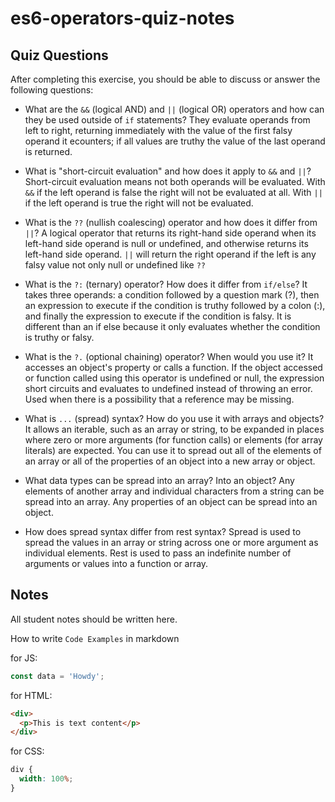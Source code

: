 # es6-operators-quiz-notes

## Quiz Questions

After completing this exercise, you should be able to discuss or answer the following questions:

- What are the `&&` (logical AND) and `||` (logical OR) operators and how can they be used outside of `if` statements?
  They evaluate operands from left to right, returning immediately with the value of the first falsy operand it ecounters; if all values are truthy the value of the last operand is returned.

- What is "short-circuit evaluation" and how does it apply to `&&` and `||`?
  Short-circuit evaluation means not both operands will be evaluated. With `&&` if the left operand is false the right will not be evaluated at all. With `||` if the left operand is true the right will not be evaluated.

- What is the `??` (nullish coalescing) operator and how does it differ from `||`?
  A logical operator that returns its right-hand side operand when its left-hand side operand is null or undefined, and otherwise returns its left-hand side operand. `||` will return the right operand if the left is any falsy value not only null or undefined like `??`

- What is the `?:` (ternary) operator? How does it differ from `if/else`?
  It takes three operands: a condition followed by a question mark (?), then an expression to execute if the condition is truthy followed by a colon (:), and finally the expression to execute if the condition is falsy. It is different than an if else because it only evaluates whether the condition is truthy or falsy.

- What is the `?.` (optional chaining) operator? When would you use it?
  It accesses an object's property or calls a function. If the object accessed or function called using this operator is undefined or null, the expression short circuits and evaluates to undefined instead of throwing an error. Used when there is a possibility that a reference may be missing.

- What is `...` (spread) syntax? How do you use it with arrays and objects?
  It allows an iterable, such as an array or string, to be expanded in places where zero or more arguments (for function calls) or elements (for array literals) are expected. You can use it to spread out all of the elements of an array or all of the properties of an object into a new array or object.

- What data types can be spread into an array? Into an object?
  Any elements of another array and individual characters from a string can be spread into an array. Any properties of an object can be spread into an object.

- How does spread syntax differ from rest syntax?
  Spread is used to spread the values in an array or string across one or more argument as individual elements. Rest is used to pass an indefinite number of arguments or values into a function or array.

## Notes

All student notes should be written here.

How to write `Code Examples` in markdown

for JS:

```js
const data = 'Howdy';
```

for HTML:

```html
<div>
  <p>This is text content</p>
</div>
```

for CSS:

```css
div {
  width: 100%;
}
```
